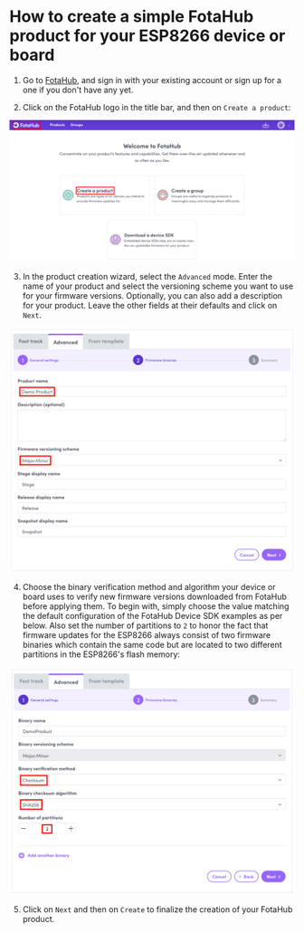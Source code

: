 # How to create a simple FotaHub product for your ESP8266 device or board

1. Go to [FotaHub](https://fotahub.com), and sign in with your existing account or sign up for a one if you don't have any yet.

2. Click on the FotaHub logo in the title bar, and then on `Create a product`:

![](create-product-1.png "Create a product") 

3. In the product creation wizard, select the `Advanced` mode. Enter the name of your product and select the versioning scheme you want to use for your firmware versions. Optionally, you can also add a description for your product. Leave the other fields at their defaults and click on `Next`.

![](create-product-2.png "Advanced product configuration - step 1")
   
4. Choose the binary verification method and algorithm your device or board uses to verify new firmware versions downloaded from FotaHub before applying them. To begin with, simply choose the value matching the default configuration of the FotaHub Device SDK examples as per below. Also set the number of partitions to `2` to honor the fact that firmware updates for the ESP8266 always consist of two firmware binaries which contain the same code but are located to two different partitions in the ESP8266's flash memory:

![](create-product-3.png "Advanced product configuration - step 2")

5. Click on `Next` and then on `Create` to finalize the creation of your FotaHub product.